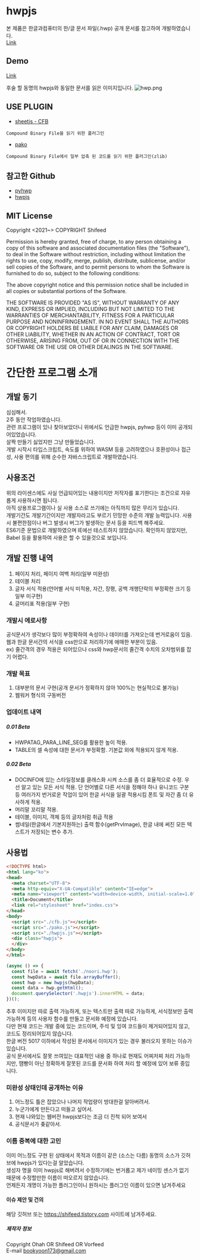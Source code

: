 # hwpjs
본 제품은 한글과컴퓨터의 한/글 문서 파일(.hwp) 공개 문서를 참고하여 개발하였습니다.  
[Link](https://www.hancom.com/etc/hwpDownload.do)  

## Demo
[Link](https://kbl-ref.com/hwpjs)  

후술 할 동명의 hwpjs와 동일한 문서를 읽은 이미지입니다.
![hwp.png](hwp.png)

## USE PLUGIN
- [sheetjs - CFB](http://sheetjs.com)
```
Compound Binary File을 읽기 위한 플러그인
```
- [pako](https://github.com/nodeca/pako)
```
Compound Binary File에서 일부 압축 된 코드를 읽기 위한 플러그인(zlib)
```

## 참고한 Github
- [pyhwp](https://github.com/mete0r/pyhwp)
- [hwpjs](https://github.com/hahnlee/hwp.js)


## MIT License

Copyright <2021~> COPYRIGHT Shifeed

Permission is hereby granted, free of charge, to any person obtaining a copy of this software and associated documentation files (the "Software"), to deal in the Software without restriction, including without limitation the rights to use, copy, modify, merge, publish, distribute, sublicense, and/or sell copies of the Software, and to permit persons to whom the Software is furnished to do so, subject to the following conditions:

The above copyright notice and this permission notice shall be included in all copies or substantial portions of the Software.

THE SOFTWARE IS PROVIDED "AS IS", WITHOUT WARRANTY OF ANY KIND, EXPRESS OR IMPLIED, INCLUDING BUT NOT LIMITED TO THE WARRANTIES OF MERCHANTABILITY, FITNESS FOR A PARTICULAR PURPOSE AND NONINFRINGEMENT. IN NO EVENT SHALL THE AUTHORS OR COPYRIGHT HOLDERS BE LIABLE FOR ANY CLAIM, DAMAGES OR OTHER LIABILITY, WHETHER IN AN ACTION OF CONTRACT, TORT OR OTHERWISE, ARISING FROM, OUT OF OR IN CONNECTION WITH THE SOFTWARE OR THE USE OR OTHER DEALINGS IN THE SOFTWARE.


# 간단한 프로그램 소개

## 개발 동기

심심해서.  
2주 동안 작업하였습니다.  
관련 프로그램이 있나 찾아보았더니 위에서도 언급한 hwpjs, pyhwp 등이 이미 공개되어있었습니다.  
살짝 만들기 싫었지만 그냥 만들었습니다.  
개발 시작시 타입스크립트, 속도를 위하여 WASM 등을 고려하였으나 호환성이나 접근성, 사용 편의를 위해 순수한 자바스크립트로 개발하였습니다.

## 사용조건
위의 라이센스에도 사실 언급되어있는 내용이지만 저작자를 표기한다는 조건으로 자유롭게 사용하시면 됩니다.  
아직 상용프로그램이나 실 사용 소스로 쓰기에는 아직까지 많은 무리가 있습니다.  
개발기간도 개발기간이지만 개발자라고도 부르기 민망한 수준의 개발 능력입니다.
사용시 불편한점이나 버그 발생시 버그가 발생하는 문서 등을 피드백 해주세요.  
ES6기준 문법으로 개발하였으며 IE에선 테스트하지 않았습니다.
확인하지 않았지만, Babel 등을 활용하여 사용은 할 수 있을것으로 보입니다.

## 개발 진행 내역
1. 페이지 처리, 페이지 여백 처리(일부 미완성)
2. 테이블 처리
3. 글자 서식 적용(언어별 서식 미적용, 자간, 장평, 공백 개행단락의 부정확한 크기 등 일부 미구현)
4. 글머리표 적용(일부 구현)

### 개발시 에로사항
공식문서가 생각보다 많이 부정확하여 속성이나 데이터를 가져오는데 번거로움이 있음.  
웹과 한글 문서간의 서식을 css만으로 처리하기에 애매한 부분이 있음.  
ex) 줄간격의 경우 적용은 되어있으나 css와 hwp문서의 줄간격 수치의 오차범위를 잡기 어렵다.

### 개발 목표
1. 대부분의 문서 구현(공개 문서가 정확하지 않아 100%는 현실적으로 불가능)
2. 웹워커 형식의 구동버전


### 업데이트 내역

##### 0.01 Beta
- HWPATAG_PARA_LINE_SEG를 활용한 높이 적용.
- TABLE의 셀 속성에 대한 문서가 부정확함. 기본값 외에 적용되지 않게 적용.

##### 0.02 Beta
- DOCINFO에 있는 스타일정보를 클래스화 시켜 소스를 좀 더 효율적으로 수정.
 우선 알고 있는 모든 서식 적용. 단 언어별로 다른 서식을 정해야 하나 유니코드 구분 등 여러가지 번거로운 작업이 있어 한글 서식을 일괄 적용시킴
 폰트 및 자간 좀 더 유사하게 적용.
- 머리말 꼬리말 적용.
- 테이블, 이미지, 객체 등의 글자처럼 취급 적용
- 썸네일(한글에서 기본지원하는) 출력 함수(getPrvImage), 한글 내에 써진 모든 텍스트가 저장되는 변수 추가.


## 사용법
```html
<!DOCTYPE html>
<html lang="ko">
<head>
  <meta charset="UTF-8">
  <meta http-equiv="X-UA-Compatible" content="IE=edge">
  <meta name="viewport" content="width=device-width, initial-scale=1.0">
  <title>Document</title>
  <link rel="stylesheet" href="index.css">
</head>
<body>
  <script src="./cfb.js"></script>
  <script src="./pako.js"></script>
  <script src="./hwpjs.js"></script>
  <div class="hwpjs">
  </div>
</body>
</html>
```
```javascript
(async () => {
  const file = await fetch('./noori.hwp');
  const hwpData = await file.arrayBuffer();
  const hwp = new hwpjs(hwpData);
  const data = hwp.getHtml();
  document.querySelector('.hwpjs').innerHTML = data;
})();
```

추후 이미지만 따로 출력 가능하게, 또는 텍스트만 출력 따로 가능하게, 서식정보만 출력 가능하게 등의 사용자 함수를 만들고 문서화 예정에 있습니다.  
다만 현재 코드는 개발 중에 있는 코드이며, 주석 및 잉여 코드들이 제거되어있지 않고, 코드도 정리되어있지 않습니다.  
한글 버전 5017 이하에서 작성된 문서에서 이미지가 있는 경우 불러오지 못하는 이슈가 있습니다.  
공식 문서에서도 잘못 쓰여있는 대표적인 내용 중 하나로 현재도 어찌저찌 처리 가능하지만, 땜빵이 아닌 정확하게 잘못된 코드를 문서화 하여 처리 할 예정에 있어 보류 중입니다.


### 미완성 상태인데 공개하는 이유
1. 어느정도 틀은 잡았으나 나머지 작업량이 방대한걸 알아버려서.
2. 누군가에게 만든다고 떠들고 싶어서.
3. 현재 나와있는 웹버전 hwpjs보다는 조금 더 진척 되어 보여서
4. 공식문서가 좆같아서.

### 이름 중복에 대한 고민
이미 어느정도 구현 된 상태에서 목적과 이름이 같은 (소스는 다름) 동명의 소스가 깃허브에 hwpjs가 있다는걸 알았습니다.  
생성자 명을 이미 hwpjs로 해버려서 수정하기에는 번거롭고 제가 네이밍 센스가 없기 때문에 수정할만한 이름이 떠오르지 않았습니다.  
언제든지 개명이 가능한 플러그인이니 원하시는 플러그인 이름이 있으면 남겨주세요


#### 이슈 제안 및 건의

해당 깃허브 또는 https://shifeed.tistory.com 사이트에 남겨주세요.



##### 제작자 정보
Copyright Ohah OR Shifeed OR Vorfeed  
E-mail bookyoon173@gmail.com

